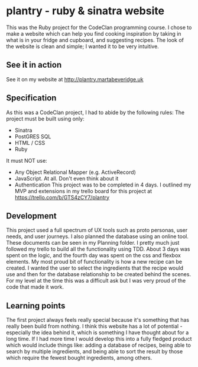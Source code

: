 # plantry - ruby & sinatra website

This was the Ruby project for the CodeClan programming course. I chose to make a website which can help you find cooking inspiration by taking in what is in your fridge and cupboard, and suggesting recipes. The look of the website is clean and simple; I wanted it to be very intuitive.  

## See it in action
See it on my website at http://plantry.martabeveridge.uk

## Specification
As this was a CodeClan project, I had to abide by the following rules:
The project must be built using only:
- Sinatra
- PostGRES SQL
- HTML / CSS
- Ruby

It must NOT use:
- Any Object Relational Mapper (e.g. ActiveRecord)
- JavaScript. At all. Don't even think about it
- Authentication
This project was to be completed in 4 days. I outlined my MVP and extensions in my trello board for this project at https://trello.com/b/GTS4zCY7/plantry

## Development
This project used a full spectrum of UX tools such as proto personas, user needs, and user journeys. I also planned the database using an online tool. These documents can be seen in my Planning folder. I pretty much just followed my trello to build all the functionality using TDD. About 3 days was spent on the logic, and the fourth day was spent on the css and flexbox elements. My most proud bit of functionality is how a new recipe can be created. I wanted the user to select the ingredients that the recipe would use and then for the database relationship to be created behind the scenes. For my level at the time this was a difficult ask but I was very proud of the code that made it work.

## Learning points
The first project always feels really special because it's something that has really been build from nothing. I think this website has a lot of potential - especially the idea behind it, which is something I have thought about for a long time. If I had more time I would develop this into a fully fledged product which would include things like: adding a database of recipes, being able to search by multiple ingredients, and being able to sort the result by those which require the fewest bought ingredients, among others.

